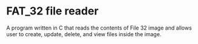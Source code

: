 # FAT_32 file reader 
A program written in C that reads the contents of File 32 image and allows user to create, update, delete, and view files inside the image. 
